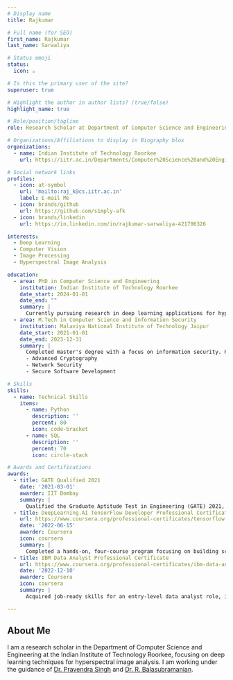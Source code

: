 ```yaml
---
# Display name
title: Rajkumar

# Full name (for SEO)
first_name: Rajkumar
last_name: Sarwaliya

# Status emoji
status:
  icon: ☕️

# Is this the primary user of the site?
superuser: true

# Highlight the author in author lists? (true/false)
highlight_name: true

# Role/position/tagline
role: Research Scholar at Department of Computer Science and Engineering

# Organizations/Affiliations to display in Biography blox
organizations:
  - name: Indian Institute of Technology Roorkee
    url: https://iitr.ac.in/Departments/Computer%20Science%20and%20Engineering%20Department/index.html

# Social network links
profiles:
  - icon: at-symbol
    url: 'mailto:raj_k@cs.iitr.ac.in'
    label: E-mail Me
  - icon: brands/github
    url: https://github.com/s1mply-afk
  - icon: brands/linkedin
    url: https://in.linkedin.com/in/rajkumar-sarwaliya-421706326

interests:
  - Deep Learning
  - Computer Vision
  - Image Processing
  - Hyperspectral Image Analysis

education:
  - area: PhD in Computer Science and Engineering
    institution: Indian Institute of Technology Roorkee
    date_start: 2024-01-01
    date_end: ""
    summary: |
      Currently pursuing research in deep learning applications for hyperspectral image analysis under the supervision of [Dr. Pravendra Singh](https://sites.google.com/view/pravendra/) and [Dr. R. Balasubramanian](https://faculty.iitr.ac.in/cs/bala/).
  - area: M.Tech in Computer Science and Information Security
    institution: Malaviya National Institute of Technology Jaipur
    date_start: 2021-01-01
    date_end: 2023-12-31
    summary: |
      Completed master's degree with a focus on information security. Relevant coursework included:
      - Advanced Cryptography
      - Network Security
      - Secure Software Development

# Skills
skills:
  - name: Technical Skills
    items:
      - name: Python
        description: ''
        percent: 80
        icon: code-bracket
      - name: SQL
        description: ''
        percent: 70
        icon: circle-stack

# Awards and Certifications
awards:
  - title: GATE Qualified 2021
    date: '2021-03-01'
    awarder: IIT Bombay
    summary: |
      Qualified the Graduate Aptitude Test in Engineering (GATE) 2021, securing eligibility for postgraduate programs in engineering and technology.
  - title: DeepLearning.AI TensorFlow Developer Professional Certificate
    url: https://www.coursera.org/professional-certificates/tensorflow-in-practice
    date: '2022-06-15'
    awarder: Coursera
    icon: coursera
    summary: |
      Completed a hands-on, four-course program focusing on building scalable AI-powered applications using TensorFlow. Gained skills in constructing and training neural networks, enhancing model performance with convolutions, and applying models to real-world scenarios such as computer vision and natural language processing. :contentReference[oaicite:2]{index=2}
  - title: IBM Data Analyst Professional Certificate
    url: https://www.coursera.org/professional-certificates/ibm-data-analyst
    date: '2022-12-10'
    awarder: Coursera
    icon: coursera
    summary: |
      Acquired job-ready skills for an entry-level data analyst role, including proficiency in Python, Excel, and SQL. Engaged in practical projects involving real-world datasets, interactive dashboards, and data visualization techniques. :contentReference[oaicite:3]{index=3}

---
```


## About Me

I am a research scholar in the Department of Computer Science and Engineering at the Indian Institute of Technology Roorkee, focusing on deep learning techniques for hyperspectral image analysis. I am working under the guidance of [Dr. Pravendra Singh](https://sites.google.com/view/pravendra/) and [Dr. R. Balasubramanian](https://faculty.iitr.ac.in/cs/bala/).
